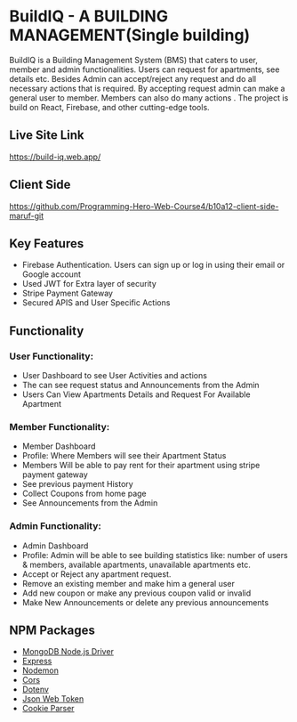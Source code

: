 
# BuildIQ - A BUILDING MANAGEMENT(Single building)
BuildIQ is a Building Management System (BMS) that caters to  user, member and admin functionalities. Users can request for apartments, see details etc. Besides Admin can accept/reject any request and do all necessary actions that is required. By accepting request admin can make a general user to member. Members can also do many actions . The project is build on React, Firebase, and other cutting-edge tools. 

## Live Site Link
https://build-iq.web.app/
## Client Side
https://github.com/Programming-Hero-Web-Course4/b10a12-client-side-maruf-git

## Key Features

<ul>
    <li>Firebase Authentication. Users can sign up or log in using their email or Google account</li>
    <li>Used JWT for Extra layer of security</li>
    <li>Stripe Payment Gateway</li>
    <li>Secured APIS and User Specific Actions</li>
   
</ul>

## Functionality
<div>
<h3>User Functionality:</h3>
<ul>
    <li>User Dashboard to see User Activities and actions</li>
    <li>The can see request status and Announcements from the Admin</li>
    <li>Users Can View Apartments Details and Request For Available Apartment</li>
</ul>
<h3>Member Functionality:</h3>
<ul>
    <li>Member Dashboard</li>
    <li>Profile: Where Members will see their Apartment Status</li>
    <li>Members Will be able to pay rent for their apartment using stripe payment gateway</li>
    <li>See previous payment History</li>
    <li>Collect Coupons from home page</li>
    <li>See Announcements from the Admin</li>
</ul>
<h3>Admin Functionality:</h3>
<ul>
    <li>Admin Dashboard</li>
    <li>Profile: Admin will be able to see building statistics like: number of users & members, available apartments, unavailable apartments etc.</li>
    <li>Accept or Reject any apartment request.</li>
    <li>Remove an existing member and make him a general user</li>
    <li>Add new coupon or make any previous coupon valid or invalid</li>
    <li>Make New Announcements or delete any previous announcements</li>
</ul>
</div>


## NPM Packages
<ul>
    <li>
        <a href="https://www.npmjs.com/package/mongodb" target="_blank">MongoDB Node.js Driver<a>
    </li>
    <li>
        <a href="https://www.npmjs.com/package/express" target="_blank">Express<a>
    </li>
    <li>
        <a href="https://www.npmjs.com/package/nodemon" target="_blank">Nodemon<a>
    </li>
    <li>
        <a href="https://www.npmjs.com/package/cors" target="_blank">Cors<a>
    </li>
    <li>
        <a href="https://www.npmjs.com/package/dotenv" target="_blank">Dotenv<a>
    </li>
    <li>
        <a href="https://www.npmjs.com/package/jsonwebtoken" target="_blank">Json Web Token<a>
    </li>
    <li>
        <a href="https://www.npmjs.com/package/cookie-parser" target="_blank">Cookie Parser<a>
    </li>
  
</ul>
